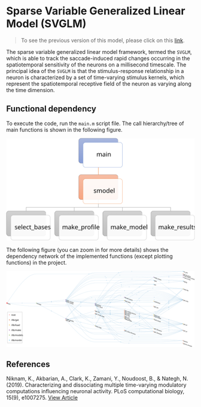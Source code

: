 # Sparse Variable Generalized Linear Model (SVGLM)
> To see the previous version of this model, please click on this [link](https://github.com/nnategh/SFA-Models).

The sparse variable generalized linear model framework, termed the `SVGLM`, which is able to track the saccade-induced rapid changes occurring in the spatiotemporal sensitivity of the neurons on a millisecond timescale. The principal idea of the `SVGLM` is that the stimulus-response relationship in a neuron is characterized by a set of time-varying stimulus kernels, which represent the spatiotemporal receptive field of the neuron as varying along the time dimension. 

## Functional dependency
To execute the code, run the `main.m` script file. The call hierarchy/tree of main functions is shown in the following figure.

![Call hierarchy](assets/call-tree.svg "Call hierarchy")

The following figure (you can zoom in for more details) shows the dependency network of the implemented functions (except plotting functions) in the project.

![Dependancy network](assets/depex.svg "Dependancy network")

## References
Niknam, K., Akbarian, A., Clark, K., Zamani, Y., Noudoost, B., & Nategh, N. (2019). Characterizing and dissociating multiple time-varying modulatory computations influencing neuronal activity. PLoS computational biology, 15(9), e1007275. [View Article](https://journals.plos.org/ploscompbiol/article?id=10.1371/journal.pcbi.1007275)